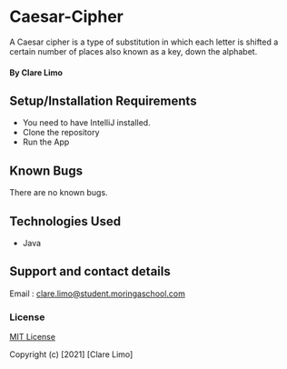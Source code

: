 # Caesar-Cipher
A Caesar cipher is a type of substitution in which each letter is shifted a certain number of places also known as a key, down the alphabet.
#### By  Clare Limo

## Setup/Installation Requirements
* You need to have IntelliJ installed.
* Clone the repository
* Run the App
## Known Bugs
There are no known bugs.
## Technologies Used
* Java
## Support and contact details
Email : clare.limo@student.moringaschool.com
### License
[MIT License](./LICENSE)

Copyright (c) [2021] [Clare Limo]